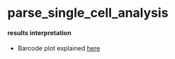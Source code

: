 # parse_single_cell_analysis


#### results interpretation
- Barcode plot explained [here](https://www.10xgenomics.com/support/software/cell-ranger/latest/advanced/cr-barcode-rank-plot)

